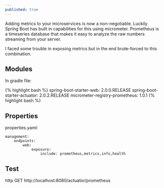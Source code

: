 ```yaml
---
published: true
---
```

Adding metrics to your microservices is now a non-negotiable. Luckily Spring Boot has built in capabilities for this using micrometer. Prometheus is a timeseries database that makes it easy to analyze the raw numbers streaming from your server.

I faced some trouble in exposing metrics but in the end brute-forced to this combination.

## Modules

In gradle file:

{% highlight bash %}
spring-boot-starter-web: 2.0.0.RELEASE
spring-boot-starter-actuator: 2.0.2.RELEASE
micrometer-registry-prometheus: 1.0.1
{% highlight bash %}

## Properties

properties.yaml:
```
management:
    endpoints:
        web:
            exposure:
                include: prometheus,metrics,info,health
```

## Test

http GET http://localhost:8080/actuator/prometheus
